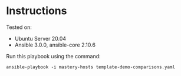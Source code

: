 # Instructions

Tested on:
- Ubuntu Server 20.04
- Ansible 3.0.0, ansible-core 2.10.6

Run this playbook using the command:

    ansible-playbook -i mastery-hosts template-demo-comparisons.yaml
